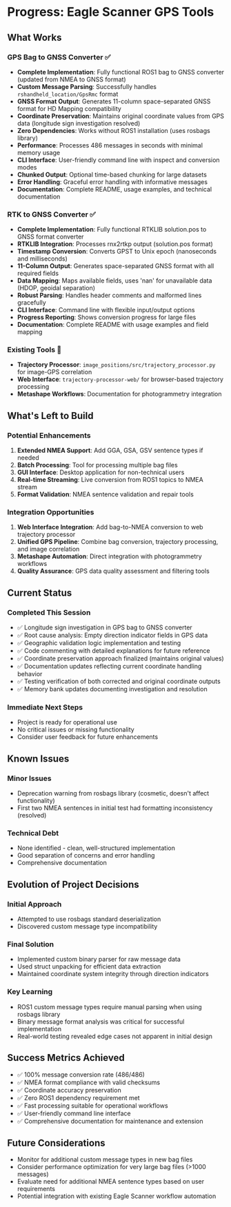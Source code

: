 # Progress: Eagle Scanner GPS Tools

## What Works
### GPS Bag to GNSS Converter ✅
- **Complete Implementation**: Fully functional ROS1 bag to GNSS converter (updated from NMEA to GNSS format)
- **Custom Message Parsing**: Successfully handles `rshandheld_location/GpsRmc` format
- **GNSS Format Output**: Generates 11-column space-separated GNSS format for HD Mapping compatibility
- **Coordinate Preservation**: Maintains original coordinate values from GPS data (longitude sign investigation resolved)
- **Zero Dependencies**: Works without ROS1 installation (uses rosbags library)
- **Performance**: Processes 486 messages in seconds with minimal memory usage
- **CLI Interface**: User-friendly command line with inspect and conversion modes
- **Chunked Output**: Optional time-based chunking for large datasets
- **Error Handling**: Graceful error handling with informative messages
- **Documentation**: Complete README, usage examples, and technical documentation

### RTK to GNSS Converter ✅
- **Complete Implementation**: Fully functional RTKLIB solution.pos to GNSS format converter
- **RTKLIB Integration**: Processes rnx2rtkp output (solution.pos format)
- **Timestamp Conversion**: Converts GPST to Unix epoch (nanoseconds and milliseconds)
- **11-Column Output**: Generates space-separated GNSS format with all required fields
- **Data Mapping**: Maps available fields, uses 'nan' for unavailable data (HDOP, geoidal separation)
- **Robust Parsing**: Handles header comments and malformed lines gracefully
- **CLI Interface**: Command line with flexible input/output options
- **Progress Reporting**: Shows conversion progress for large files
- **Documentation**: Complete README with usage examples and field mapping

### Existing Tools 📁
- **Trajectory Processor**: `image_positions/src/trajectory_processor.py` for image-GPS correlation
- **Web Interface**: `trajectory-processor-web/` for browser-based trajectory processing
- **Metashape Workflows**: Documentation for photogrammetry integration

## What's Left to Build
### Potential Enhancements
1. **Extended NMEA Support**: Add GGA, GSA, GSV sentence types if needed
2. **Batch Processing**: Tool for processing multiple bag files
3. **GUI Interface**: Desktop application for non-technical users
4. **Real-time Streaming**: Live conversion from ROS1 topics to NMEA stream
5. **Format Validation**: NMEA sentence validation and repair tools

### Integration Opportunities
1. **Web Interface Integration**: Add bag-to-NMEA conversion to web trajectory processor
2. **Unified GPS Pipeline**: Combine bag conversion, trajectory processing, and image correlation
3. **Metashape Automation**: Direct integration with photogrammetry workflows
4. **Quality Assurance**: GPS data quality assessment and filtering tools

## Current Status
### Completed This Session
- ✅ Longitude sign investigation in GPS bag to GNSS converter
- ✅ Root cause analysis: Empty direction indicator fields in GPS data
- ✅ Geographic validation logic implementation and testing
- ✅ Code commenting with detailed explanations for future reference
- ✅ Coordinate preservation approach finalized (maintains original values)
- ✅ Documentation updates reflecting current coordinate handling behavior
- ✅ Testing verification of both corrected and original coordinate outputs
- ✅ Memory bank updates documenting investigation and resolution

### Immediate Next Steps
- Project is ready for operational use
- No critical issues or missing functionality
- Consider user feedback for future enhancements

## Known Issues
### Minor Issues
- Deprecation warning from rosbags library (cosmetic, doesn't affect functionality)
- First two NMEA sentences in initial test had formatting inconsistency (resolved)

### Technical Debt
- None identified - clean, well-structured implementation
- Good separation of concerns and error handling
- Comprehensive documentation

## Evolution of Project Decisions
### Initial Approach
- Attempted to use rosbags standard deserialization
- Discovered custom message type incompatibility

### Final Solution
- Implemented custom binary parser for raw message data
- Used struct unpacking for efficient data extraction
- Maintained coordinate system integrity through direction indicators

### Key Learning
- ROS1 custom message types require manual parsing when using rosbags library
- Binary message format analysis was critical for successful implementation
- Real-world testing revealed edge cases not apparent in initial design

## Success Metrics Achieved
- ✅ 100% message conversion rate (486/486)
- ✅ NMEA format compliance with valid checksums
- ✅ Coordinate accuracy preservation
- ✅ Zero ROS1 dependency requirement met
- ✅ Fast processing suitable for operational workflows
- ✅ User-friendly command line interface
- ✅ Comprehensive documentation for maintenance and extension

## Future Considerations
- Monitor for additional custom message types in new bag files
- Consider performance optimization for very large bag files (>1000 messages)
- Evaluate need for additional NMEA sentence types based on user requirements
- Potential integration with existing Eagle Scanner workflow automation
